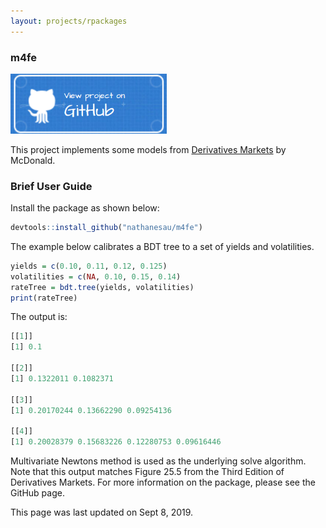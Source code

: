 ```yaml
---
layout: projects/rpackages
---
```


### m4fe

<a href="https://github.com/nathanesau/m4fe"><img src="../../../assets/images/github-button-blue.png" width="250"/></a>

This project implements some models from [Derivatives Markets](http://fac.ksu.edu.sa/sites/default/files/derivatives_markets_3e_0.pdf) by McDonald.

### Brief User Guide

Install the package as shown below:

```R
devtools::install_github("nathanesau/m4fe")
```

The example below calibrates a BDT tree to a set of yields and volatilities.

```R
yields = c(0.10, 0.11, 0.12, 0.125)
volatilities = c(NA, 0.10, 0.15, 0.14) 
rateTree = bdt.tree(yields, volatilities)
print(rateTree)
```

The output is:

```R
[[1]]
[1] 0.1

[[2]]
[1] 0.1322011 0.1082371

[[3]]
[1] 0.20170244 0.13662290 0.09254136

[[4]]
[1] 0.20028379 0.15683226 0.12280753 0.09616446
```

Multivariate Newtons method is used as the underlying solve algorithm. Note that this output matches Figure 25.5 from the Third Edition of Derivatives Markets. For more information on the package, please see the GitHub page.

This page was last updated on Sept 8, 2019.